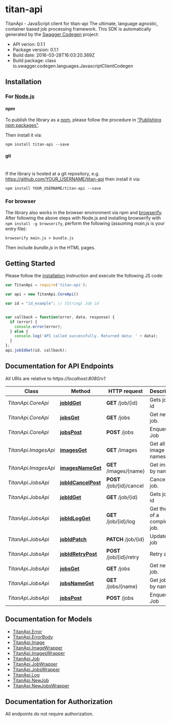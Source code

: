 # titan-api

TitanApi - JavaScript client for titan-api
The ultimate, language agnostic, container based job processing framework.
This SDK is automatically generated by the [Swagger Codegen](https://github.com/swagger-api/swagger-codegen) project:

- API verion: 0.1.1
- Package version: 0.1.1
- Build date: 2016-03-28T16:03:20.369Z
- Build package: class io.swagger.codegen.languages.JavascriptClientCodegen

## Installation

### For [Node.js](https://nodejs.org/)

#### npm

To publish the library as a [npm](https://www.npmjs.com/),
please follow the procedure in ["Publishing npm packages"](https://docs.npmjs.com/getting-started/publishing-npm-packages).

Then install it via:

```shell
npm install titan-api --save
```

#### git
#
If the library is hosted at a git repository, e.g.
https://github.com/YOUR_USERNAME/titan-api
then install it via:

```shell
npm install YOUR_USERNAME/titan-api --save
```

### For browser

The library also works in the browser environment via npm and [browserify](http://browserify.org/). After following
the above steps with Node.js and installing browserify with `npm install -g browserify`,
perform the following (assuming *main.js* is your entry file):

```shell
browserify main.js > bundle.js
```

Then include *bundle.js* in the HTML pages.

## Getting Started

Please follow the [installation](#installation) instruction and execute the following JS code:

```javascript
var TitanApi = require('titan-api');

var api = new TitanApi.CoreApi()

var id = "id_example"; // {String} Job id


var callback = function(error, data, response) {
  if (error) {
    console.error(error);
  } else {
    console.log('API called successfully. Returned data: ' + data);
  }
};
api.jobIdGet(id, callback);

```

## Documentation for API Endpoints

All URIs are relative to *https://localhost:8080/v1*

Class | Method | HTTP request | Description
------------ | ------------- | ------------- | -------------
*TitanApi.CoreApi* | [**jobIdGet**](docs/CoreApi.md#jobIdGet) | **GET** /job/{id} | Gets job by id
*TitanApi.CoreApi* | [**jobsGet**](docs/CoreApi.md#jobsGet) | **GET** /jobs | Get next job.
*TitanApi.CoreApi* | [**jobsPost**](docs/CoreApi.md#jobsPost) | **POST** /jobs | Enqueue Job
*TitanApi.ImagesApi* | [**imagesGet**](docs/ImagesApi.md#imagesGet) | **GET** /images | Get all image names.
*TitanApi.ImagesApi* | [**imagesNameGet**](docs/ImagesApi.md#imagesNameGet) | **GET** /images/{name} | Get image by name.
*TitanApi.JobsApi* | [**jobIdCancelPost**](docs/JobsApi.md#jobIdCancelPost) | **POST** /job/{id}/cancel | Cancel a job.
*TitanApi.JobsApi* | [**jobIdGet**](docs/JobsApi.md#jobIdGet) | **GET** /job/{id} | Gets job by id
*TitanApi.JobsApi* | [**jobIdLogGet**](docs/JobsApi.md#jobIdLogGet) | **GET** /job/{id}/log | Get the log of a completed job.
*TitanApi.JobsApi* | [**jobIdPatch**](docs/JobsApi.md#jobIdPatch) | **PATCH** /job/{id} | Update a job
*TitanApi.JobsApi* | [**jobIdRetryPost**](docs/JobsApi.md#jobIdRetryPost) | **POST** /job/{id}/retry | Retry a job.
*TitanApi.JobsApi* | [**jobsGet**](docs/JobsApi.md#jobsGet) | **GET** /jobs | Get next job.
*TitanApi.JobsApi* | [**jobsNameGet**](docs/JobsApi.md#jobsNameGet) | **GET** /jobs/{name} | Get job list by name.
*TitanApi.JobsApi* | [**jobsPost**](docs/JobsApi.md#jobsPost) | **POST** /jobs | Enqueue Job


## Documentation for Models

 - [TitanApi.Error](docs/Error.md)
 - [TitanApi.ErrorBody](docs/ErrorBody.md)
 - [TitanApi.Image](docs/Image.md)
 - [TitanApi.ImageWrapper](docs/ImageWrapper.md)
 - [TitanApi.ImagesWrapper](docs/ImagesWrapper.md)
 - [TitanApi.Job](docs/Job.md)
 - [TitanApi.JobWrapper](docs/JobWrapper.md)
 - [TitanApi.JobsWrapper](docs/JobsWrapper.md)
 - [TitanApi.Log](docs/Log.md)
 - [TitanApi.NewJob](docs/NewJob.md)
 - [TitanApi.NewJobsWrapper](docs/NewJobsWrapper.md)


## Documentation for Authorization

 All endpoints do not require authorization.

